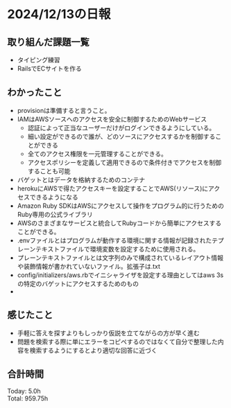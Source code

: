 # 2024/12/13の日報
## 取り組んだ課題一覧
* タイピング練習
*  RailsでECサイトを作る
## わかったこと
* provisionは準備すると言うこと。
* IAMはAWSソースへのアクセスを安全に制御するためのWebサービス
  *  認証によって正当なユーザーだけがログインできるようにしている。
  *  細い設定ができるので誰が、どのソースにアクセスするかを制御することができる
  *  全てのアクセス権限を一元管理することができる。
  *  アクセスポリシーを定義して適用できるので条件付きでアクセスを制御することも可能
*  バゲットとはデータを格納するためのコンテナ
*  herokuにAWSで得たアクセスキーを設定することでAWS(リソース)にアクセスできるようになる
*  Amazon Ruby SDKはAWSにアクセスして操作をプログラム的に行うためのRuby専用の公式ライブラリ
  *  AWSのさまざまなサービスと統合してRubyコードから簡単にアクセスすることができる。
*  .envファイルとはプログラムが動作する環境に関する情報が記録されたテプレーンテキストファイルで環境変数を設定するために使用される。
*  プレーンテキストファイルとは文字列のみで構成されているレイアウト情報や装飾情報が書かれていないファイル。拡張子は.txt
*  config/initializers/aws.rbでイニシャライザを設定する理由としてはaws 3sの特定のバゲットにアクセスするためのもの
*           
## 感じたこと
* 手軽に答えを探すよりもしっかり仮説を立てながらの方が早く進む
* 問題を検索する際に単にエラーをコピペするのではなくて自分で整理した内容を検索するようにするとより適切な回答に近づく
## 合計時間  
Today: 5.0h<br>
Total: 959.75h
